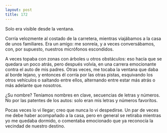 ```yaml
---
layout: post
title: 172
---
```


Solo era visible desde la ventana.

Corría velozmente al costado de la carretera, mientras viajábamos a la casa de unos familiares. Era un amigo: me sonreía, y a veces conversábamos, con, por supuesto, nuestros micrófonos escondidos.

A veces topaba con zonas con árboles u otros obstáculos: eso hacía que se quedara un poco atrás, pero después volvía, en una carrera emocionante contra el auto de mis padres. Otras veces, me tocaba la ventana que daba al borde lejano, y entonces él corría por las otras pistas, esquivando los otros vehículos o saltando entre ellos, alternando entre estar más atrás o más adelante que nosotros.

¿Su nombre? Teníamos nombres en clave, secuencias de letras y números. No por las patentes de los autos: solo eran mis letras y números favoritos.

Pocas veces lo vi llegar; creo que nunca lo vi despedirse. Un par de veces me debe haber acompañado a la casa, pero en general se retiraba mientras yo me quedaba dormido, o comentaba emocionado que ya reconocía la vecindad de nuestro destino.
